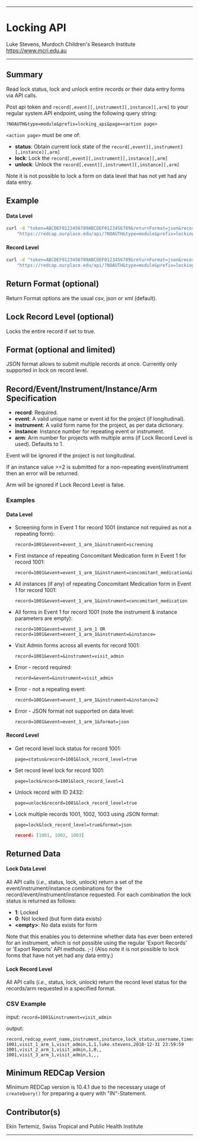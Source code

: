 ********************************************************************************
# Locking API

Luke Stevens, Murdoch Children's Research Institute https://www.mcri.edu.au

********************************************************************************
## Summary

Read lock status, lock and unlock entire records or their data entry forms via API calls. 

Post api token and `record[,event][,instrument][,instance][,arm]` to your regular system API endpoint, using the following query string: 

```http
?NOAUTH&type=module&prefix=locking_api&page=<action page>
```

`<action page>` must be one of:
* **status**: Obtain current lock state of the `record[,event][,instrument][,instance][,arm]`
* **lock**:   Lock the `record[,event][,instrument][,instance][,arm]`
* **unlock**: Unlock the `record[,event][,instrument][,instance][,arm]`

Note it is not possible to lock a form on data level that has not yet had any data entry.

## Example 
#### Data Level
```bash
curl -d "token=ABCDEF0123456789ABCDEF0123456789&returnFormat=json&record=1001&event=event_1_arm_1&instrument=medication&instance=4"
    "https://redcap.ourplace.edu/api/?NOAUTH&type=module&prefix=locking_api&page=status"
```
#### Record Level
```bash
curl -d "token=ABCDEF0123456789ABCDEF0123456789&returnFormat=json&record=1001arm=1&lock_record_level=true"
    "https://redcap.ourplace.edu/api/?NOAUTH&type=module&prefix=locking_api&page=status"
```

## Return Format (optional)
Return Format options are the usual csv, json or xml (default).

## Lock Record Level (optional)
Locks the entire record if set to true.

## Format (optional and limited)
JSON format allows to submit multiple records at once. Currently only supported in lock on record level.

## Record/Event/Instrument/Instance/Arm Specification

* **record**: Required. 
* **event**: A valid unique name or event id for the project (if longitudinal).
* **instrument**: A valid form name for the project, as per data dictionary.
* **instance**: Instance number for repeating event or instrument.
* **arm**: Arm number for projects with multiple arms (if Lock Record Level is used). Defaults to 1.

Event will be ignored if the project is not longitudinal.

If an instance value >=2 is submitted for a non-repeating event/instrument then an error will be returned.

Arm will be ignored if Lock Record Level is false.

### Examples
#### Data Level
* Screening form in Event 1 for record 1001 (instance not required as not a repeating form):
    ```http
    record=1001&event=event_1_arm_1&instrument=screening
    ```

* First instance of repeating Concomitant Medication form in Event 1 for record 1001:
    ```http
    record=1001&event=event_1_arm_1&instrument=concomitant_medication&instance=1
    ```

* All instances (if any) of repeating Concomitant Medication form in Event 1 for record 1001: 
    ```http
    record=1001&event=event_1_arm_1&instrument=concomitant_medication
    ```

* All forms in Event 1 for record 1001 (note the instrument & instance parameters are empty): 
    ```http
    record=1001&event=event_1_arm_1 OR record=1001&event=event_1_arm_1&instrument=&instance=
    ```

* Visit Admin forms across all events for record 1001: 
    ```http
    record=1001&event=&instrument=visit_admin
    ```

* Error - record required: 
    ```http
    record=&event=&instrument=visit_admin
    ```

* Error - not a repeating event: 
    ```http
    record=1001&event=event_1_arm_1&instrument=&instance=2
    ```

* Error - JSON format not supported on data level:
    ```http
    record=1001&event=event_1_arm_1&format=json
    ```

#### Record Level
* Get record level lock status for record 1001:
    ```http
    page=status&record=1001&lock_record_level=true
    ```
* Set record level lock for record 1001:
    ```http
    page=lock&record=1001&lock_record_level=1
    ```
* Unlock record with ID 2432:
    ```http
    page=unlock&record=1001&lock_record_level=true
    ```
* Lock multiple records 1001, 1002, 1003 using JSON format:
    ```http
    page=lock&lock_record_level=true&format=json
    ```
    ```json
    record: [1001, 1002, 1003]
    ```


## Returned Data
#### Lock Data Level
All API calls (*i.e.*, status, lock, unlock) return a set of the event/instrument/instance combinations for the record/event/instrument/instance requested. For each combination the lock status is returned as follows:

* **1**: Locked
* **0**: Not locked (but form data exists)
* **&lt;empty&gt;**: No data exists for form

Note that this enables you to determine whether data has ever been entered for an instrument, which is not possible using the regular 'Export Records' or 'Export Reports' API methods. ;-) (Also note it is not possible to lock forms that have not yet had any data entry.)

#### Lock Record Level
All API calls (*i.e.*, status, lock, unlock) return the record level status for the records/arm requested in a specified format.

### CSV Example

input: `record=1001&instrument=visit_admin`

output:
```csv
record,redcap_event_name,instrument,instance,lock_status,username,timestamp
1001,visit_1_arm_1,visit_admin,1,1,luke.stevens,2018-12-31 23:59:59
1001,visit_2_arm_1,visit_admin,1,0,,
1001,visit_3_arm_1,visit_admin,1,,,
```

## Minimum REDCap Version
Minimum REDCap version is 10.4.1 due to the necessary usage of `createQuery()` for preparing a query with "IN"-Statement.

## Contributor(s)
Ekin Tertemiz, Swiss Tropical and Public Health Institute

********************************************************************************